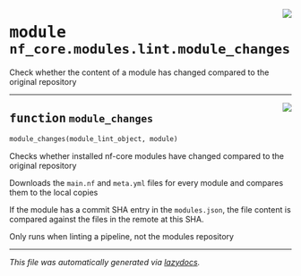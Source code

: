 <!-- markdownlint-disable -->

<a href="../../../../../../tools/nf_core/modules/lint/module_changes.py#L0"><img align="right" style="float:right;" src="https://img.shields.io/badge/-source-cccccc?style=flat-square"></a>

# <kbd>module</kbd> `nf_core.modules.lint.module_changes`

Check whether the content of a module has changed compared to the original repository

---

<a href="../../../../../../tools/nf_core/modules/lint/module_changes.py#L11"><img align="right" style="float:right;" src="https://img.shields.io/badge/-source-cccccc?style=flat-square"></a>

## <kbd>function</kbd> `module_changes`

```python
module_changes(module_lint_object, module)
```

Checks whether installed nf-core modules have changed compared to the original repository

Downloads the `main.nf` and `meta.yml` files for every module and compares them to the local copies

If the module has a commit SHA entry in the `modules.json`, the file content is compared against the files in the remote at this SHA.

Only runs when linting a pipeline, not the modules repository

---

_This file was automatically generated via [lazydocs](https://github.com/ml-tooling/lazydocs)._
